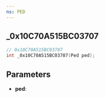 ```yaml
---
ns: PED
---
```

## _0x10C70A515BC03707

```c
// 0x10C70A515BC03707
int _0x10C70A515BC03707(Ped ped);
```

## Parameters
* **ped**:
